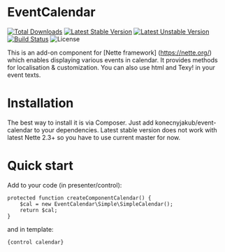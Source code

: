 EventCalendar
============

[![Total Downloads](https://poser.pugx.org/konecnyjakub/event-calendar/downloads)](https://packagist.org/packages/konecnyjakub/event-calendar)  [![Latest Stable Version](https://poser.pugx.org/konecnyjakub/event-calendar/v/stable)](https://packagist.org/konecnyjakub/event-calendar/translation) [![Latest Unstable Version](https://poser.pugx.org/konecnyjakub/event-calendar/v/unstable)](https://packagist.org/konecnyjakub/event-calendar/translation) [![Build Status](https://travis-ci.org/konecnyjakub/EventCalendar.svg?branch=master)](https://travis-ci.org/konecnyjakub/EventCalendar) ![License](https://poser.pugx.org/konecnyjakub/event-calendar/license)

This is an add-on component for [Nette framework] (https://nette.org/) which enables displaying various events in calendar. It provides methods for localisation & customization. You can also use html and Texy! in your event texts.

Installation
============

The best way to install it is via Composer. Just add konecnyjakub/event-calendar to your dependencies. Latest stable version does not work with latest Nette 2.3+ so you have to use current master for now.

Quick start
============

Add to your code (in presenter/control):

    protected function createComponentCalendar() {
        $cal = new EventCalendar\Simple\SimpleCalendar();
        return $cal;
    }

and in template:

    {control calendar}
